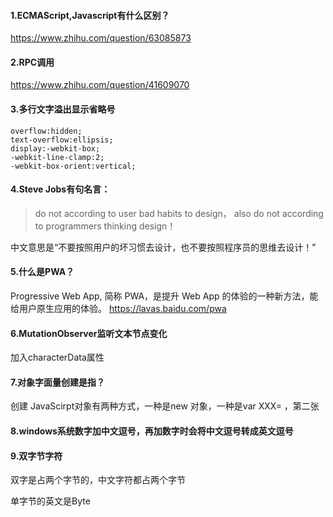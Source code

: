 #### 1.ECMAScript,Javascript有什么区别？
https://www.zhihu.com/question/63085873

#### 2.RPC调用
https://www.zhihu.com/question/41609070

#### 3.多行文字溢出显示省略号
```
overflow:hidden;
text-overflow:ellipsis;
display:-webkit-box;
-webkit-line-clamp:2; 
-webkit-box-orient:vertical;
```

#### 4.Steve Jobs有句名言：
>do not according to user bad habits to design， also do not according to programmers thinking design！

中文意思是“不要按照用户的坏习惯去设计，也不要按照程序员的思维去设计！”

#### 5.什么是PWA？
Progressive Web App, 简称 PWA，是提升 Web App 的体验的一种新方法，能给用户原生应用的体验。
https://lavas.baidu.com/pwa


#### 6.MutationObserver监听文本节点变化

加入characterData属性

#### 7.对象字面量创建是指？
创建 JavaScirpt对象有两种方式，一种是new 对象，一种是var XXX= ，第二张


#### 8.windows系统数字加中文逗号，再加数字时会将中文逗号转成英文逗号

#### 9.双字节字符
双字是占两个字节的，中文字符都占两个字节

单字节的英文是Byte